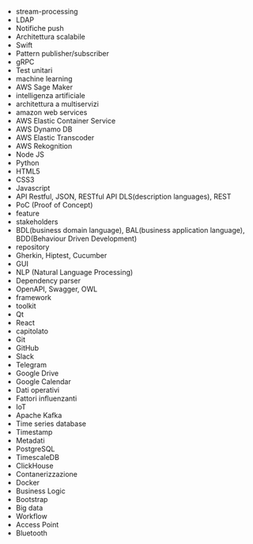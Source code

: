 - stream-processing
- LDAP
- Notifiche push
- Architettura scalabile
- Swift
- Pattern publisher/subscriber
- gRPC
- Test unitari
- machine learning
- AWS Sage Maker
- intelligenza artificiale
- architettura a multiservizi
- amazon web services
- AWS Elastic Container Service
- AWS Dynamo DB
- AWS Elastic Transcoder
- AWS Rekognition
- Node JS
- Python
- HTML5
- CSS3
- Javascript
- API Restful, JSON, RESTful API DLS(description languages), REST 
- PoC (Proof of Concept)
- feature
- stakeholders
- BDL(business domain language), BAL(business application language), BDD(Behaviour Driven Development)
- repository
- Gherkin, Hiptest, Cucumber
- GUI
- NLP (Natural Language Processing)
- Dependency parser
- OpenAPI, Swagger, OWL
- framework
- toolkit
- Qt
- React
- capitolato
- Git
- GitHub
- Slack
- Telegram
- Google Drive
- Google Calendar
- Dati operativi
- Fattori influenzanti
- IoT
- Apache Kafka
- Time series database
- Timestamp
- Metadati
- PostgreSQL
- TimescaleDB
- ClickHouse
- Contanerizzazione
- Docker
- Business Logic
- Bootstrap
- Big data
- Workflow
- Access Point
- Bluetooth
